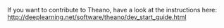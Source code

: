 If you want to contribute to Theano, have a look at the instructions here:
http://deeplearning.net/software/theano/dev_start_guide.html
